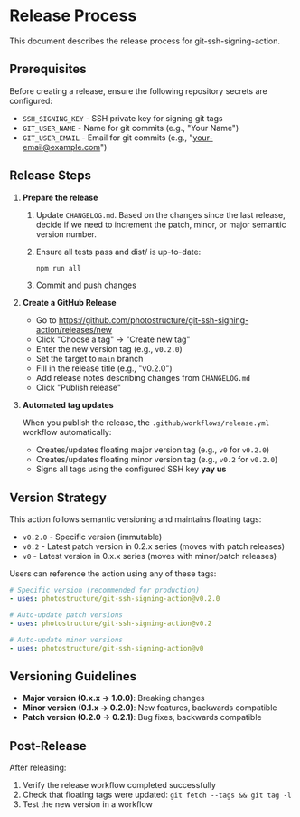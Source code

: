 # Release Process

This document describes the release process for git-ssh-signing-action.

## Prerequisites

Before creating a release, ensure the following repository secrets are configured:

- `SSH_SIGNING_KEY` - SSH private key for signing git tags
- `GIT_USER_NAME` - Name for git commits (e.g., "Your Name")
- `GIT_USER_EMAIL` - Email for git commits (e.g., "your-email@example.com")

## Release Steps

1. **Prepare the release**

   1. Update `CHANGELOG.md`. Based on the changes since the last release, decide if we need to increment the patch, minor, or major semantic version number.

   2. Ensure all tests pass and dist/ is up-to-date:

      ```sh
      npm run all
      ```

   3. Commit and push changes

2. **Create a GitHub Release**

   - Go to https://github.com/photostructure/git-ssh-signing-action/releases/new
   - Click "Choose a tag" → "Create new tag"
   - Enter the new version tag (e.g., `v0.2.0`)
   - Set the target to `main` branch
   - Fill in the release title (e.g., "v0.2.0")
   - Add release notes describing changes from `CHANGELOG.md`
   - Click "Publish release"

3. **Automated tag updates**

   When you publish the release, the `.github/workflows/release.yml` workflow automatically:

   - Creates/updates floating major version tag (e.g., `v0` for `v0.2.0`)
   - Creates/updates floating minor version tag (e.g., `v0.2` for `v0.2.0`)
   - Signs all tags using the configured SSH key **yay us**

## Version Strategy

This action follows semantic versioning and maintains floating tags:

- `v0.2.0` - Specific version (immutable)
- `v0.2` - Latest patch version in 0.2.x series (moves with patch releases)
- `v0` - Latest version in 0.x.x series (moves with minor/patch releases)

Users can reference the action using any of these tags:

```yaml
# Specific version (recommended for production)
- uses: photostructure/git-ssh-signing-action@v0.2.0

# Auto-update patch versions
- uses: photostructure/git-ssh-signing-action@v0.2

# Auto-update minor versions
- uses: photostructure/git-ssh-signing-action@v0
```

## Versioning Guidelines

- **Major version (0.x.x → 1.0.0)**: Breaking changes
- **Minor version (0.1.x → 0.2.0)**: New features, backwards compatible
- **Patch version (0.2.0 → 0.2.1)**: Bug fixes, backwards compatible

## Post-Release

After releasing:

1. Verify the release workflow completed successfully
2. Check that floating tags were updated: `git fetch --tags && git tag -l`
3. Test the new version in a workflow
